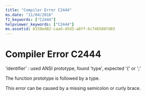 ```yaml
---
title: "Compiler Error C2444"
ms.date: "11/04/2016"
f1_keywords: ["C2444"]
helpviewer_keywords: ["C2444"]
ms.assetid: 6339ed82-caad-45d3-a8ff-6c746589fd03
---
```

# Compiler Error C2444

'identifier' : used ANSI prototype, found 'type', expected '{' or ';'

The function prototype is followed by a type.

This error can be caused by a missing semicolon or curly brace.
